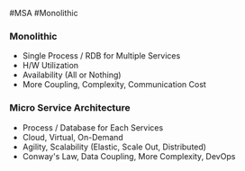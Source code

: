 #MSA #Monolithic

### Monolithic

* Single Process / RDB for Multiple Services
* H/W Utilization
* Availability (All or Nothing)
* More Coupling, Complexity, Communication Cost
### Micro Service Architecture

* Process / Database for Each Services
* Cloud, Virtual, On-Demand
* Agility, Scalability (Elastic, Scale Out, Distributed)
* Conway's Law, Data Coupling, More Complexity, DevOps

